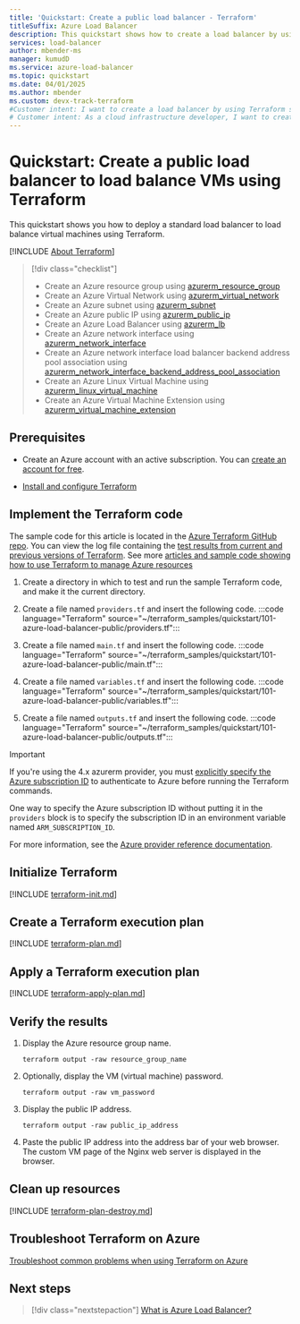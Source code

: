 ```yaml
---
title: 'Quickstart: Create a public load balancer - Terraform'
titleSuffix: Azure Load Balancer
description: This quickstart shows how to create a load balancer by using Terraform.
services: load-balancer
author: mbender-ms
manager: kumudD
ms.service: azure-load-balancer
ms.topic: quickstart
ms.date: 04/01/2025
ms.author: mbender
ms.custom: devx-track-terraform
#Customer intent: I want to create a load balancer by using Terraform so that I can load balance internet traffic to VMs.
# Customer intent: As a cloud infrastructure developer, I want to create a public load balancer using Terraform, so that I can efficiently distribute internet traffic to my virtual machines.
---
```


# Quickstart: Create a public load balancer to load balance VMs using Terraform

This quickstart shows you how to deploy a standard load balancer to load balance virtual machines using Terraform.

[!INCLUDE [About Terraform](~/azure-dev-docs-pr/articles/terraform/includes/abstract.md)]

> [!div class="checklist"]
> * Create an Azure resource group using [azurerm_resource_group](https://registry.terraform.io/providers/hashicorp/azurerm/latest/docs/resources/resource_group)
> * Create an Azure Virtual Network using [azurerm_virtual_network](https://registry.terraform.io/providers/hashicorp/azurerm/latest/docs/resources/virtual_network)
> * Create an Azure subnet using [azurerm_subnet](https://registry.terraform.io/providers/hashicorp/azurerm/latest/docs/resources/subnet)
> * Create an Azure public IP using [azurerm_public_ip](https://registry.terraform.io/providers/hashicorp/azurerm/latest/docs/resources/public_ip)
> * Create an Azure Load Balancer using [azurerm_lb](https://registry.terraform.io/providers/hashicorp/azurerm/latest/docs/resources/lb)
> * Create an Azure network interface using [azurerm_network_interface](https://registry.terraform.io/providers/hashicorp/azurerm/latest/docs/resources/network_interface)
> * Create an Azure network interface load balancer backend address pool association using [azurerm_network_interface_backend_address_pool_association](https://registry.terraform.io/providers/hashicorp/azurerm/latest/docs/resources/network_interface_backend_address_pool_association)
> * Create an Azure Linux Virtual Machine using [azurerm_linux_virtual_machine](https://registry.terraform.io/providers/hashicorp/azurerm/latest/docs/resources/linux_virtual_machine)
> * Create an Azure Virtual Machine Extension using [azurerm_virtual_machine_extension](https://registry.terraform.io/providers/hashicorp/azurerm/latest/docs/resources/virtual_machine_extension)

## Prerequisites
- Create an Azure account with an active subscription. You can [create an account for free](https://azure.microsoft.com/pricing/purchase-options/azure-account?cid=msft_learn).

- [Install and configure Terraform](/azure/developer/terraform/quickstart-configure)

## Implement the Terraform code

The sample code for this article is located in the [Azure Terraform GitHub repo](https://github.com/Azure/terraform/tree/master/quickstart/101-azure-load-balancer-public). You can view the log file containing the [test results from current and previous versions of Terraform](https://github.com/Azure/terraform/tree/master/quickstart/101-azure-load-balancer-public/TestRecord.md). See more [articles and sample code showing how to use Terraform to manage Azure resources](/azure/terraform)

1. Create a directory in which to test and run the sample Terraform code, and make it the current directory.

1. Create a file named `providers.tf` and insert the following code.
    :::code language="Terraform" source="~/terraform_samples/quickstart/101-azure-load-balancer-public/providers.tf":::

1. Create a file named `main.tf` and insert the following code.
    :::code language="Terraform" source="~/terraform_samples/quickstart/101-azure-load-balancer-public/main.tf":::

1. Create a file named `variables.tf` and insert the following code.
    :::code language="Terraform" source="~/terraform_samples/quickstart/101-azure-load-balancer-public/variables.tf":::

1. Create a file named `outputs.tf` and insert the following code.
    :::code language="Terraform" source="~/terraform_samples/quickstart/101-azure-load-balancer-public/outputs.tf":::

> [!IMPORTANT]
> If you're using the 4.x azurerm provider, you must [explicitly specify the Azure subscription ID](https://registry.terraform.io/providers/hashicorp/azurerm/latest/docs/guides/4.0-upgrade-guide#specifying-subscription-id-is-now-mandatory) to authenticate to Azure before running the Terraform commands.
>
> One way to specify the Azure subscription ID without putting it in the `providers` block is to specify the subscription ID in an environment variable named `ARM_SUBSCRIPTION_ID`.
>
> For more information, see the [Azure provider reference documentation](https://registry.terraform.io/providers/hashicorp/azurerm/latest/docs#argument-reference).

## Initialize Terraform

[!INCLUDE [terraform-init.md](~/azure-dev-docs-pr/articles/terraform/includes/terraform-init.md)]

## Create a Terraform execution plan

[!INCLUDE [terraform-plan.md](~/azure-dev-docs-pr/articles/terraform/includes/terraform-plan.md)]

## Apply a Terraform execution plan

[!INCLUDE [terraform-apply-plan.md](~/azure-dev-docs-pr/articles/terraform/includes/terraform-apply-plan.md)]

## Verify the results

1. Display the Azure resource group name.

    ```console
    terraform output -raw resource_group_name
    ```

1. Optionally, display the VM (virtual machine) password.

    ```console
    terraform output -raw vm_password
    ```

1. Display the public IP address.

    ```console
    terraform output -raw public_ip_address
    ```

1. Paste the public IP address into the address bar of your web browser. The custom VM page of the Nginx web server is displayed in the browser.

## Clean up resources

[!INCLUDE [terraform-plan-destroy.md](~/azure-dev-docs-pr/articles/terraform/includes/terraform-plan-destroy.md)]

## Troubleshoot Terraform on Azure

[Troubleshoot common problems when using Terraform on Azure](/azure/developer/terraform/troubleshoot)

## Next steps

> [!div class="nextstepaction"]
> [What is Azure Load Balancer?](load-balancer-overview.md)

